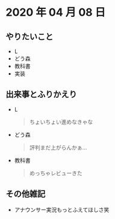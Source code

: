 # 2020 年 04 月 08 日

## やりたいこと

- L
- どう森
- 教科書
- 実装

## 出来事とふりかえり

- L
  > ちょいちょい進めなきゃな
- どう森
  > 評判まだ上がらんかぁ...
- 教科書
  > めっちゃレビューきた

## その他雑記

- アナウンサー実況もっとふえてほしさ笑
